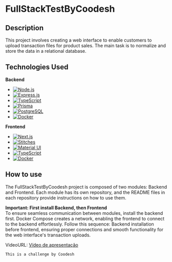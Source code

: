 # FullStackTestByCoodesh

## Description

This project involves creating a web interface to enable customers to upload transaction files for product sales. The main task is to normalize and store the data in a relational database. 

## Technologies Used

**Backend**
- [![Node.js](https://img.shields.io/badge/Node.js-v14-green.svg)](https://nodejs.org/)
- [![Express.js](https://img.shields.io/badge/Express.js-v4-blue.svg)](https://expressjs.com/)
- [![TypeScript](https://img.shields.io/badge/TypeScript-v4-blue.svg)](https://www.typescriptlang.org/)
- [![Prisma](https://img.shields.io/badge/Prisma-v2-blueviolet.svg)](https://www.prisma.io/)
- [![PostgreSQL](https://img.shields.io/badge/PostgreSQL-13-336791.svg)](https://www.postgresql.org/)
- [![Docker](https://img.shields.io/badge/Docker-latest-blue.svg)](https://www.docker.com/)

**Frontend**
- [![Next.js](https://img.shields.io/badge/Next.js-v13.0-blue.svg)](https://nextjs.org/)
- [![Stitches](https://img.shields.io/badge/Stitches-v1.28-blue.svg)](https://stitches.dev/)
- [![Material UI](https://img.shields.io/badge/Material_UI-v5.14-0081CB.svg)](https://material-ui.com/)
- [![TypeScript](https://img.shields.io/badge/TypeScript-v4-blue.svg)](https://www.typescriptlang.org/)
- [![Docker](https://img.shields.io/badge/Docker-latest-blue.svg)](https://www.docker.com/)
  
## How to use

The FullStackTestByCoodesh project is composed of two modules: Backend and Frontend. Each module has its own repository, and the README files in each repository provide instructions on how to use them.

**Important: First install Backend, then Frontend** <br>
To ensure seamless communication between modules, install the backend first. Docker Compose creates a network, enabling the frontend to connect to the backend effortlessly. Follow this sequence: Backend installation before frontend, ensuring proper connections and smooth functionality for the web interface's transaction uploads.

VideoURL: <a href="https://www.loom.com/share/603973f918c34366b646c0c8f5fa90f8?sid=f589d383-1985-4c83-aaf8-4a41c8fbf5ce)https://www.loom.com/share/603973f918c34366b646c0c8f5fa90f8?sid=f589d383-1985-4c83-aaf8-4a41c8fbf5ce">Vídeo de apresentação</a>

```
This is a challenge by Coodesh
```
